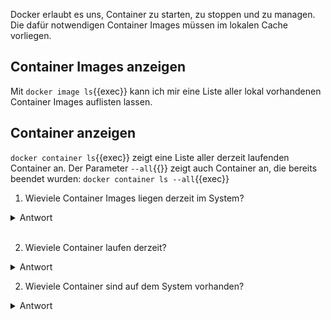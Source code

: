 Docker erlaubt es uns, Container zu starten, zu stoppen und zu managen. Die dafür notwendigen 
Container Images müssen im lokalen Cache vorliegen. 

## Container Images anzeigen
Mit `docker image ls`{{exec}} kann ich mir eine Liste aller lokal vorhandenen Container Images auflisten lassen.

## Container anzeigen
`docker container ls`{{exec}} zeigt eine Liste aller derzeit laufenden Container an. Der Parameter `--all`{{}} zeigt auch Container an, die bereits beendet wurden: `docker container ls --all`{{exec}}

1) Wieviele Container Images liegen derzeit im System?

<details>
  <summary>Antwort</summary>
  <p><code>docker image ls</code> zeigt, dass drei Images lokal vorhanden sind: Zwei <code>alpine</code>-Images mit unterschiedlichen Tags und ein <code>hello-world</code>-Image</p>
</details> 

<br />

2) Wieviele Container laufen derzeit?

<details>
  <summary>Antwort</summary>
  <p><code>docker container ls</code> zeigt, dass derzeit kein Container läuft.</p>
</details> 

2) Wieviele Container sind auf dem System vorhanden?

<details>
  <summary>Antwort</summary>
  <p>Auch wenn <code>docker container ls</code> keine Ausgabe enthält besagt dass nur, dass derzeit kein Container läuft. <code>docker container ls --all</code> führt zwei bereits beendete <code>alpine:latest</code>-Container auf</p>
</details> 


